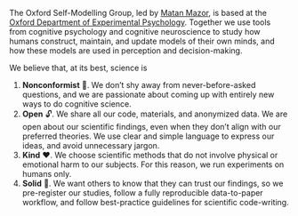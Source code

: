 
The Oxford Self-Modelling Group, led by [Matan Mazor](https://matanmazor.github.io), is based at the [Oxford Department of Experimental Psychology](https://www.psy.ox.ac.uk/). Together we use tools from cognitive psychology and cognitive neuroscience to study how humans construct, maintain, and update models of their own minds, and how these models are used in perception and decision-making. 

We believe that, at its best, science is

1. **Nonconformist** 🦩. We don’t shy away from never-before-asked questions, and we are passionate about coming up with entirely new ways to do cognitive science.
2. **Open** 🔓. We share all our code, materials, and anonymized data. We are open about our scientific findings, even when they don’t align with our preferred theories. We use clear and simple language to express our ideas, and avoid unnecessary jargon.
3. **Kind** ❤️. We choose scientific methods that do not involve physical or emotional harm to our subjects. For this reason, we run experiments on humans only.
4. **Solid** 🔬. We want others to know that they can trust our findings, so we pre-register our studies, follow a fully reproducible data-to-paper workflow, and follow best-practice guidelines for scientific code-writing. 



<!--

**Here are some ideas to get you started:**

🙋‍♀️ A short introduction - what is your organization all about?
🌈 Contribution guidelines - how can the community get involved?
👩‍💻 Useful resources - where can the community find your docs? Is there anything else the community should know?
🍿 Fun facts - what does your team eat for breakfast?
🧙 Remember, you can do mighty things with the power of [Markdown](https://docs.github.com/github/writing-on-github/getting-started-with-writing-and-formatting-on-github/basic-writing-and-formatting-syntax)
-->
